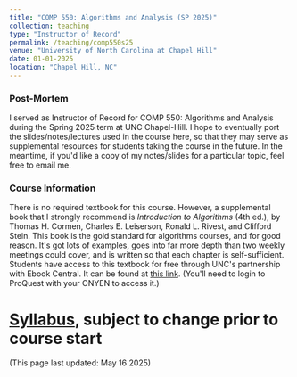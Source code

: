 ```yaml
---
title: "COMP 550: Algorithms and Analysis (SP 2025)"
collection: teaching
type: "Instructor of Record"
permalink: /teaching/comp550s25
venue: "University of North Carolina at Chapel Hill"
date: 01-01-2025
location: "Chapel Hill, NC"
---
```


### Post-Mortem

I served as Instructor of Record for COMP 550: Algorithms and Analysis during the Spring 2025 term at UNC Chapel-Hill. I hope to eventually port the slides/notes/lectures used in the course here, so that they may serve as supplemental resources for students taking the course in the future. In the meantime, if you'd like a copy of my notes/slides for a particular topic, feel free to email me.

### Course Information

There is no required textbook for this course. However, a supplemental book that I strongly recommend is *Introduction to Algorithms* (4th ed.), by Thomas H. Cormen, Charles E. Leiserson, Ronald L. Rivest, and Clifford Stein. This book is the gold standard for algorithms courses, and for good reason. It's got lots of examples, goes into far more depth than two weekly meetings could cover, and is written so that each chapter is self-sufficient. Students have access to this textbook for free through UNC's partnership with Ebook Central. It can be found at [this link](https://ebookcentral.proquest.com/lib/unc/detail.action?docID=6925615&pq-origsite=summon). (You'll need to login to ProQuest with your ONYEN to access it.)

[Syllabus](https://docs.google.com/document/d/1yWVB3H1Uq4_NdEgmQCZeMRDfdGzeiFvxOxzKJa4LqT8/edit?usp=sharing), subject to change prior to course start
========

(This page last updated: May 16 2025)
